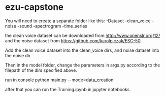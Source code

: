 # ezu-capstone

You will need to create a separate folder like this:
-Dataset
 -clean_voice
 -noise
 -sound
 -spectrogram
 -time_series
 
 the clean voice dataset can be downloaded from http://www.openslr.org/12/ and the noise dataset from https://github.com/karolpiczak/ESC-50
 
 Add the clean voice dataset into the clean_voice dirs, and noise dataset into the noise dir
 
 Then in the model folder, change the parameters in args.py according to the filepath of the dirs specified above.
 
 run in console python main.py --mode=data_creation
 
 after that you can run the Training.ipynb in jupyter notebooks.
